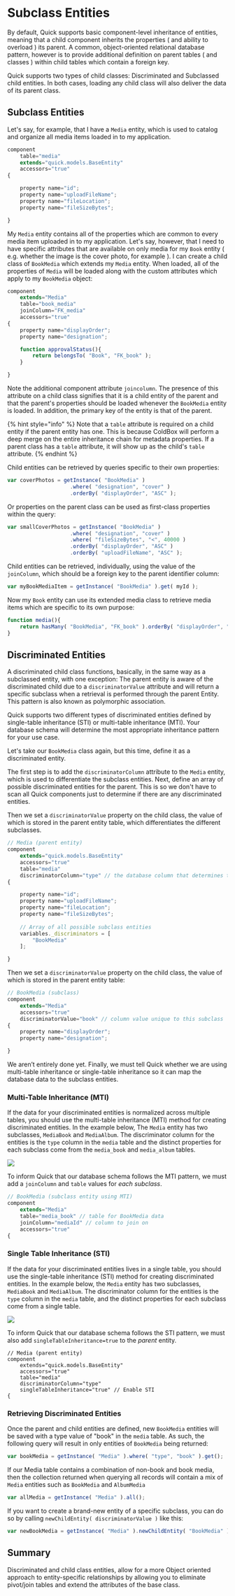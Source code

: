 # Subclass Entities

By default, Quick supports basic component-level inheritance of entities, meaning that a child component inherits the properties ( and ability to overload ) its parent. A common, object-oriented relational database pattern, however is to provide additional definition on parent tables ( and classes ) within child tables which contain a foreign key.

Quick supports two types of child classes: Discriminated and Subclassed child entities. In both cases, loading any child class will also deliver the data of its parent class.

## Subclass Entities

Let's say, for example, that I have a `Media` entity, which is used to catalog and organize all media items loaded in to my application.

```javascript
component 
    table="media" 
    extends="quick.models.BaseEntity" 
    accessors="true"
{

    property name="id";
    property name="uploadFileName";
    property name="fileLocation";
    property name="fileSizeBytes";

}
```

My `Media` entity contains all of the properties which are common to every media item uploaded in to my application. Let's say, however, that I need to have specific attributes that are available on only media for my `Book` entity ( e.g. whether the image is the cover photo, for example ). I can create a child class of `BookMedia` which extends my `Media` entity. When loaded, all of the properties of `Media` will be loaded along with the custom attributes which apply to my `BookMedia` object:

```javascript
component
    extends="Media"
    table="book_media"
    joinColumn="FK_media"
    accessors="true"
{
    property name="displayOrder";
    property name="designation";

    function approvalStatus(){
        return belongsTo( "Book", "FK_book" );
    }

}
```

Note the additional component attribute `joincolumn`. The presence of this attribute on a child class signifies that it is a child entity of the parent and that the parent's properties should be loaded whenever the `BookMedia` entity is loaded. In addition, the primary key of the entity is that of the parent.

{% hint style="info" %}
Note that a `table` attribute is required on a child entity if the parent entity has one.  This is because ColdBox will perform a deep merge on the entire inheritance chain for metadata properties.  If a parent class has a `table` attribute, it will show up as the child's `table` attribute.
{% endhint %}

Child entities can be retrieved by queries specific to their own properties:

```javascript
var coverPhotos = getInstance( "BookMedia" )
                    .where( "designation", "cover" )
                    .orderBy( "displayOrder", "ASC" );
```

Or properties on the parent class can be used as first-class properties within the query:

```javascript
var smallCoverPhotos = getInstance( "BookMedia" )
                    .where( "designation", "cover" )
                    .where( "fileSizeBytes", "<", 40000 )
                    .orderBy( "displayOrder", "ASC" )
                    .orderBy( "uploadFileName", "ASC" );
```

Child entities can be retrieved, individually, using the value of the `joinColumn`, which should be a foreign key to the parent identifier column:

```javascript
var myBookMediaItem = getInstance( "BookMedia" ).get( myId );
```

Now my `Book` entity can use its extended media class to retrieve media items which are specific to its own purpose:

```javascript
function media(){
    return hasMany( "BookMedia", "FK_book" ).orderBy( "displayOrder", "ASC" );
}
```

## Discriminated Entities

A discriminated child class functions, basically, in the same way as a subclassed entity, with one exception: The parent entity is aware of the discriminated child due to a `discriminatorValue` attribute and will return a specific subclass when a retrieval is performed through the parent Entity. This pattern is also known as polymorphic association.

Quick supports two different types of discriminated entities defined by single-table inheritance (STI) or multi-table inheritance (MTI). Your database schema will determine the most appropriate inheritance pattern for your use case.

Let's take our `BookMedia` class again, but this time, define it as a discriminated entity.

The first step is to add the `discriminatorColumn` attribute to the `Media` entity, which is used to differentiate the subclass entities. Next, define an array of possible discriminated entities for the parent.  This is so we don't have to scan all Quick components just to determine if there are any discriminated entities.

Then we set a `discriminatorValue` property on the child class, the value of which is stored in the parent entity table, which differentiates the different subclasses.

```javascript
// Media (parent entity)
component 
    extends="quick.models.BaseEntity" 
    accessors="true"
    table="media" 
    discriminatorColumn="type" // the database column that determines the subclass
{

    property name="id";
    property name="uploadFileName";
    property name="fileLocation";
    property name="fileSizeBytes";
    
    // Array of all possible subclass entities
    variables._discriminators = [
        "BookMedia"
    ];

}
```

Then we set a `discriminatorValue` property on the child class, the value of which is stored in the parent entity table:

```javascript
// BookMedia (subclass)
component
    extends="Media"
    accessors="true"
    discriminatorValue="book" // column value unique to this subclass
{
    property name="displayOrder";
    property name="designation";

}
```

We aren’t entirely done yet. Finally, we must tell Quick whether we are using multi-table inheritance or single-table inheritance so it can map the database data to the subclass entities.

### Multi-Table Inheritance (MTI)

If the data for your discriminated entities is normalized across multiple tables, you should use the multi-table inheritance (MTI) method for creating discriminated entities. In the example below, The `Media` entity has two subclasses, `MediaBook` and `MediaAlbum`. The discriminator column for the entities is the `type` column in the `media` table and the distinct properties for each subclass come from the `media_book` and `media_album` tables.

![](../../../.gitbook/assets/image.png)

To inform Quick that our database schema follows the MTI pattern, we must add a `joinColumn` and `table` values for _each subclass_.

```javascript
// BookMedia (subclass entity using MTI)
component 
    extends="Media"
    table="media_book" // table for BookMedia data
    joinColumn="mediaId" // column to join on
    accessors="true"
{
```

### Single Table Inheritance (STI)

If the data for your discriminated entities lives in a single table, you should use the single-table inheritance (STI) method for creating discriminated entities. In the example below, the `Media` entity has two subclasses, `MediaBook` and `MediaAlbum`. The discriminator column for the entities is the `type` column in the `media` table, and the distinct properties for each subclass come from a single table.

![](<../../../.gitbook/assets/image (1).png>)

To inform Quick that our database schema follows the STI pattern, we must also add `singleTableInheritance=true` to the _parent_ entity.&#x20;

```
// Media (parent entity)
component 
    extends="quick.models.BaseEntity" 
    accessors="true"
    table="media" 
    discriminatorColumn="type" 
    singleTableInheritance="true" // Enable STI
{
```

### Retrieving Discriminated Entities

Once the parent and child entities are defined, new `BookMedia` entities will be saved with a type value of "book" in the `media` table. As such, the following query will result in only entities of `BookMedia` being returned:

```javascript
var bookMedia = getInstance( "Media" ).where( "type", "book" ).get();
```

If our Media table contains a combination of non-book and book media, then the collection returned when querying all records will contain a mix of `Media` entities such as `BookMedia` and `AlbumMedia`

```javascript
var allMedia = getInstance( "Media" ).all();
```

If you want to create a brand-new entity of a specific subclass, you can do so by calling `newChildEntity( discriminatorValue )` like this:

```javascript
var newBookMedia = getInstance( "Media" ).newChildEntity( "BookMedia" );
```

## Summary

Discriminated and child class entities, allow for a more Object oriented approach to entity-specific relationships by allowing you to eliminate pivot/join tables and extend the attributes of the base class.
